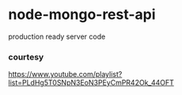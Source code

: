 # node-mongo-rest-api

production ready server code

### courtesy

https://www.youtube.com/playlist?list=PLdHg5T0SNpN3EoN3PEyCmPR42Ok_44OFT
